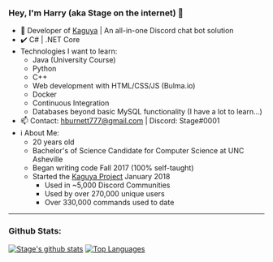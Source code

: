 ### Hey, I'm Harry (aka Stage on the internet) 👋

- 🔭 Developer of [Kaguya](http://kaguyabot.xyz/) | An all-in-one Discord chat bot solution
- ✔️ C# | .NET Core
- Technologies I want to learn:
    - Java (University Course)
    - Python
    - C++
    - Web development with HTML/CSS/JS (Bulma.io)
    - Docker
    - Continuous Integration
    - Databases beyond basic MySQL functionality (I have a lot to learn...)
- 📫 Contact: hburnett777@gmail.com | Discord: Stage#0001
- ℹ About Me:
    - 20 years old
    - Bachelor's of Science Candidate for Computer Science at UNC Asheville
    - Began writing code Fall 2017 (100% self-taught)
    - Started the [Kaguya Project](https://github.com/kaguyabot/Kaguya) January 2018
        - Used in ~5,000 Discord Communities
        - Used by over 270,000 unique users
        - Over 330,000 commands used to date
---
### Github Stats:
[![Stage's github stats](https://github-readme-stats.vercel.app/api?username=stageosu&count_private=true&show_icons=true&theme=radical)](https://github.com/anuraghazra/github-readme-stats)
[![Top Languages](https://github-readme-stats.vercel.app/api/top-langs/?username=stageosu&theme=radical)](https://github.com/anuraghazra/github-readme-stats)
